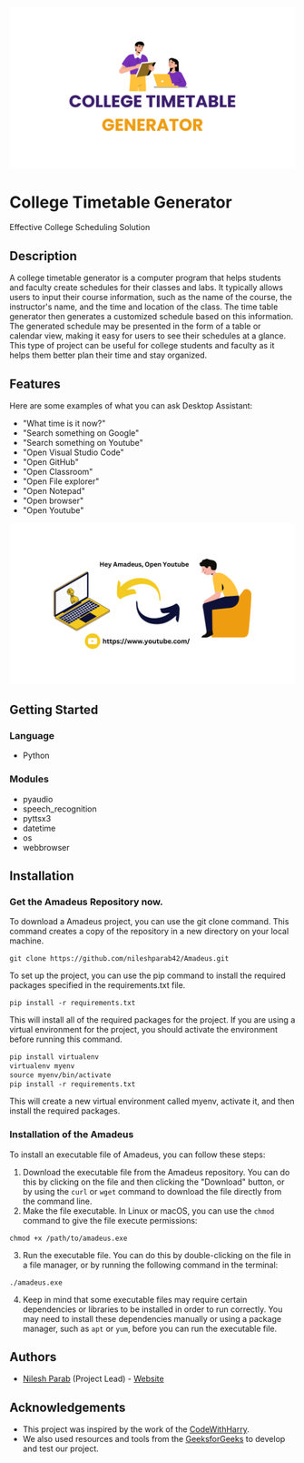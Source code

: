 ![Cover image](https://github.com/nileshparab42/Automation/blob/master/College%20Time%20Table%20Generator/Assets/TG-Cover.png)

# College Timetable Generator

Effective College Scheduling Solution

## Description

A college timetable generator is a computer program that helps students and faculty create schedules for their classes and labs. It typically allows users to input their course information, such as the name of the course, the instructor's name, and the time and location of the class. The time table generator then generates a customized schedule based on this information. The generated schedule may be presented in the form of a table or calendar view, making it easy for users to see their schedules at a glance. This type of project can be useful for college students and faculty as it helps them better plan their time and stay organized.
 
## Features

Here are some examples of what you can ask Desktop Assistant:

- "What time is it now?"
- "Search something on Google"
- "Search something on Youtube"
- "Open Visual Studio Code"
- "Open GitHub"
- "Open Classroom"
- "Open File explorer"
- "Open Notepad"
- "Open browser"
- "Open Youtube"

![image of features](https://github.com/nileshparab42/Amadeus/blob/master/assets/AD-Features.png)


## Getting Started

### Language

* Python

### Modules

* pyaudio
* speech_recognition
* pyttsx3
* datetime
* os
* webbrowser

## Installation

### Get the Amadeus Repository now.

To download a Amadeus project, you can use the git clone command. This command creates a copy of the repository in a new directory on your local machine.
```
git clone https://github.com/nileshparab42/Amadeus.git
```
To set up the project, you can use the pip command to install the required packages specified in the requirements.txt file.
```
pip install -r requirements.txt
```
This will install all of the required packages for the project. If you are using a virtual environment for the project, you should activate the environment before running this command.
```
pip install virtualenv
virtualenv myenv
source myenv/bin/activate
pip install -r requirements.txt
```
This will create a new virtual environment called myenv, activate it, and then install the required packages.

### Installation of the Amadeus 
To install an executable file of Amadeus, you can follow these steps:

1. Download the executable file from the Amadeus repository. You can do this by clicking on the file and then clicking the "Download" button, or by using the `curl` or `wget` command to download the file directly from the command line.
2. Make the file executable. In Linux or macOS, you can use the `chmod` command to give the file execute permissions:
```
chmod +x /path/to/amadeus.exe
```
3. Run the executable file. You can do this by double-clicking on the file in a file manager, or by running the following command in the terminal:
```
./amadeus.exe
```
4. Keep in mind that some executable files may require certain dependencies or libraries to be installed in order to run correctly. You may need to install these dependencies manually or using a package manager, such as `apt` or `yum`, before you can run the executable file.

## Authors

- [Nilesh Parab](https://github.com/nileshparab42) (Project Lead) - [Website](https://nileshparab10.blogspot.com/)
  

## Acknowledgements

- This project was inspired by the work of the [CodeWithHarry](https://www.youtube.com/@CodeWithHarry).
- We also used resources and tools from the [GeeksforGeeks](https://www.geeksforgeeks.org/speech-recognition-in-python-using-google-speech-api/) to develop and test our project.
